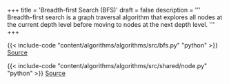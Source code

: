 +++
title = 'Breadth-first Search (BFS)'
draft = false
description =  '''
Breadth-first search is a graph traversal algorithm that explores all nodes at
the current depth level before moving to nodes at the next depth level.
'''
+++

{{< include-code "content/algorithms/algorithms/src/bfs.py" "python" >}}
[Source](https://github.com/grind-rip/algorithms/blob/master/src/bfs.py)

{{< include-code "content/algorithms/algorithms/src/shared/node.py" "python" >}}
[Source](https://github.com/grind-rip/algorithms/blob/master/src/shared/node.py)
